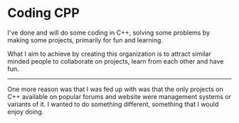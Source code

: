 # Coding CPP

I've done and will do some coding in C++, solving some problems by making some projects, primarily for fun and learning.

What I aim to achieve by creating this organization is to attract similar minded people to collaborate on projects, learn from each other and have fun.

---

One more reason was that I was fed up with was that the only projects on C++ available on popular forums and website were management systems or variants of it. I wanted to do something different, something that I would enjoy doing.
